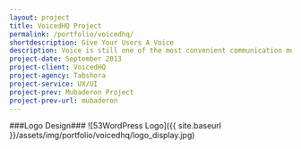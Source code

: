 ```yaml
---
layout: project
title: VoicedHQ Project
permalink: /portfolio/voicedhq/
shortdescription: Give Your Users A Voice
description: Voice is still one of the most convenient communication mediums to date, natural to most people and is great for one-to-one communication. We believe feedback is better said than typed.
project-date: September 2013
project-client: VoicedHQ
project-agency: Tabshora
project-service: UX/UI
project-prev: Mubaderon Project
project-prev-url: mubaderon
---
```


###Logo Design###
![53WordPress Logo]({{ site.baseurl }}/assets/img/portfolio/voicedhq/logo_display.jpg)